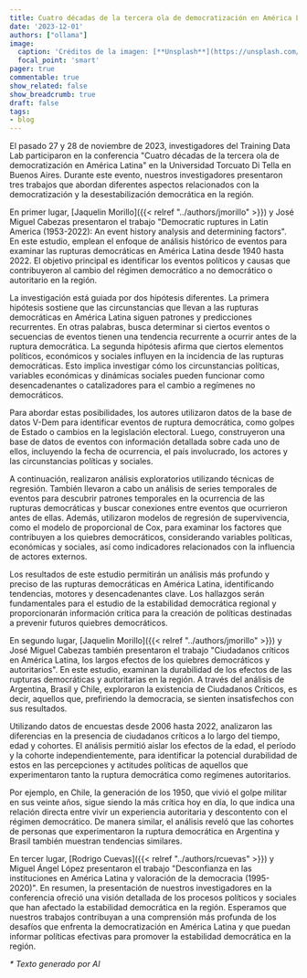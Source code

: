 ```yaml
---
title: Cuatro décadas de la tercera ola de democratización en América Latina. Aportes desde el Training Data Lab
date: '2023-12-01'
authors: ["ollama"]
image:
  caption: 'Créditos de la imagen: [**Unsplash**](https://unsplash.com/photos/cars-on-road-near-city-buildings-during-daytime-QhQ4WgX77G0)'
  focal_point: 'smart'
pager: true
commentable: true
show_related: false
show_breadcrumb: true
draft: false
tags:
- blog
---
```


El pasado 27 y 28 de noviembre de 2023, investigadores del Training Data Lab participaron en la conferencia "Cuatro décadas de la tercera ola de democratización en América Latina" en la Universidad Torcuato Di Tella en Buenos Aires. Durante este evento, nuestros investigadores presentaron tres trabajos que abordan diferentes aspectos relacionados con la democratización y la desestabilización democrática en la región.

<!--more-->

En primer lugar, [Jaquelin Morillo]({{< relref "../authors/jmorillo" >}}) y José Miguel Cabezas presentaron el trabajo "Democratic ruptures in Latin America (1953-2022): An event history analysis and determining factors". En este estudio, emplean el enfoque de análisis histórico de eventos para examinar las rupturas democráticas en América Latina desde 1940 hasta 2022. El objetivo principal es identificar los eventos políticos y causas que contribuyeron al cambio del régimen democrático a no democrático o autoritario en la región.

La investigación está guiada por dos hipótesis diferentes. La primera hipótesis sostiene que las circunstancias que llevan a las rupturas democráticas en América Latina siguen patrones y predicciones recurrentes. En otras palabras, busca determinar si ciertos eventos o secuencias de eventos tienen una tendencia recurrente a ocurrir antes de la ruptura democrática. La segunda hipótesis afirma que ciertos elementos políticos, económicos y sociales influyen en la incidencia de las rupturas democráticas. Esto implica investigar cómo los circunstancias políticas, variables económicas y dinámicas sociales pueden funcionar como desencadenantes o catalizadores para el cambio a regímenes no democráticos.

Para abordar estas posibilidades, los autores utilizaron datos de la base de datos V-Dem para identificar eventos de ruptura democrática, como golpes de Estado o cambios en la legislación electoral. Luego, construyeron una base de datos de eventos con información detallada sobre cada uno de ellos, incluyendo la fecha de ocurrencia, el país involucrado, los actores y las circunstancias políticas y sociales.

A continuación, realizaron análisis exploratorios utilizando técnicas de regresión. También llevaron a cabo un análisis de series temporales de eventos para descubrir patrones temporales en la ocurrencia de las rupturas democráticas y buscar conexiones entre eventos que ocurrieron antes de ellas. Además, utilizaron modelos de regresión de supervivencia, como el modelo de proporcional de Cox, para examinar los factores que contribuyen a los quiebres democráticos, considerando variables políticas, económicas y sociales, así como indicadores relacionados con la influencia de actores externos.

Los resultados de este estudio permitirán un análisis más profundo y preciso de las rupturas democráticas en América Latina, identificando tendencias, motores y desencadenantes clave. Los hallazgos serán fundamentales para el estudio de la estabilidad democrática regional y proporcionarán información crítica para la creación de políticas destinadas a prevenir futuros quiebres democráticos.

En segundo lugar, [Jaquelin Morillo]({{< relref "../authors/jmorillo" >}}) y José Miguel Cabezas también presentaron el trabajo "Ciudadanos críticos en América Latina, los largos efectos de los quiebres democráticos y autoritarios". En este estudio, examinan la durabilidad de los efectos de las rupturas democráticas y autoritarias en la región. A través del análisis de Argentina, Brasil y Chile, exploraron la existencia de Ciudadanos Críticos, es decir, aquellos que, prefiriendo la democracia, se sienten insatisfechos con sus resultados.

Utilizando datos de encuestas desde 2006 hasta 2022, analizaron las diferencias en la presencia de ciudadanos críticos a lo largo del tiempo, edad y cohortes. El análisis permitió aislar los efectos de la edad, el período y la cohorte independientemente, para identificar la potencial durabilidad de estos en las percepciones y actitudes políticas de aquellos que experimentaron tanto la ruptura democrática como regímenes autoritarios.

Por ejemplo, en Chile, la generación de los 1950, que vivió el golpe militar en sus veinte años, sigue siendo la más crítica hoy en día, lo que indica una relación directa entre vivir un experiencia autoritaria y descontento con el régimen democrático. De manera similar, el análisis reveló que las cohortes de personas que experimentaron la ruptura democrática en Argentina y Brasil también muestran tendencias similares.

En tercer lugar, [Rodrigo Cuevas]({{< relref "../authors/rcuevas" >}}) y Miguel Ángel López presentaron el trabajo "Desconfianza en las instituciones en América Latina y valoración de la democracia (1995-2020)".  En resumen, la presentación de nuestros investigadores en la conferencia ofreció una visión detallada de los procesos políticos y sociales que han afectado la estabilidad democrática en la región. Esperamos que nuestros trabajos contribuyan a una comprensión más profunda de los desafíos que enfrenta la democratización en América Latina y que puedan informar políticas efectivas para promover la estabilidad democrática en la región.

_* Texto generado por AI_